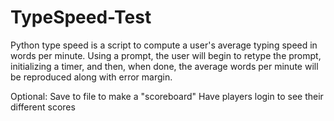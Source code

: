 # TypeSpeed-Test

Python type speed is a script to compute a user's average typing speed in words per minute. Using a prompt, the user will begin to retype the
prompt, initializing a timer, and then, when done, the average words per minute will be reproduced along with error margin. 

Optional:
	Save to file to make a "scoreboard"
	Have players login to see their different scores
